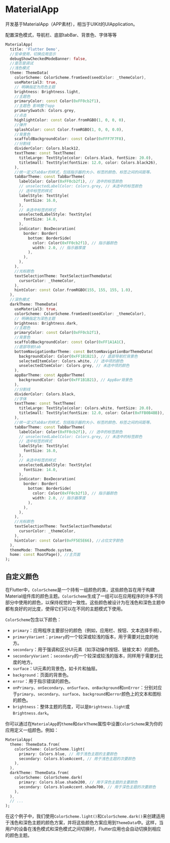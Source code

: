 # MaterialApp

开发基于MaterialApp（APP素材），相当于UIKit的UIApplication。

配置深色模式，导航栏、底部tabBar、背景色、字体等等

```dart
MaterialApp(
  title: 'Flutter Demo',
  //安卓使用，切换应用显示
  debugShowCheckedModeBanner: false,
  //是否是调试
  //浅色模式
  theme: ThemeData(
    colorScheme: ColorScheme.fromSeed(seedColor: _themeColor),
    useMaterial3: true,
    // 明确指定为亮色主题
    brightness: Brightness.light,
    //主题色
    primaryColor: const Color(0xFF0cb2f1),
    //主题色 影响整个app
    primarySwatch: Colors.grey,
    //点击
    highlightColor: const Color.fromRGBO(1, 0, 0, 0),
    //弹开
    splashColor: const Color.fromRGBO(1, 0, 0, 0.0),
    //背景色
    scaffoldBackgroundColor: const Color(0xFFF7F7F8),
    //分割线
    dividerColor: Colors.black12,
    textTheme: const TextTheme(
      titleLarge: TextStyle(color: Colors.black, fontSize: 20.0),
      titleSmall: TextStyle(fontSize: 12.0, color: Colors.black26),
    ),
    //统一定义TabBar的样式，包括指示器的大小、标签的颜色、标签之间的间距等。
    tabBarTheme: const TabBarTheme(
      labelColor: Color(0xFF0cb2f1), // 选中的标签颜色
      // unselectedLabelColor: Colors.grey, // 未选中的标签颜色
      // 选中标签的样式
      labelStyle: TextStyle(
        fontSize: 16.0,
      ),
      // 未选中标签的样式
      unselectedLabelStyle: TextStyle(
        fontSize: 14.0,
      ),
      indicator: BoxDecoration(
        border: Border(
          bottom: BorderSide(
            color: Color(0xFF0cb2f1), // 指示器颜色
            width: 2.0, // 指示器厚度
          ),
        ),
      ),
    ),
    //光标颜色
    textSelectionTheme: TextSelectionThemeData(
      cursorColor: _themeColor,
    ),
    hintColor: const Color.fromRGBO(155, 155, 155, 1.0),
  ),
  //深色模式
  darkTheme: ThemeData(
    useMaterial3: true,
    colorScheme: ColorScheme.fromSeed(seedColor: _themeColor),
    // 明确指定为深色主题
    brightness: Brightness.dark,
    //主题色
    primaryColor: const Color(0xFF0cb2f1),
    //背景色
    scaffoldBackgroundColor: const Color(0xFF1A1A1C),
    //底部导航tab
    bottomNavigationBarTheme: const BottomNavigationBarThemeData(
      backgroundColor: Color(0xFF1B1B21), // 底部导航栏背景色
      selectedItemColor: Colors.white, // 选中项的颜色
      unselectedItemColor: Colors.grey, // 未选中项的颜色
    ),
    appBarTheme: const AppBarTheme(
      backgroundColor: Color(0xFF1B1B21), // AppBar背景色
    ),
    //分割线
    dividerColor: Colors.black,
    //字体
    textTheme: const TextTheme(
      titleLarge: TextStyle(color: Colors.white, fontSize: 20.0),
      titleSmall: TextStyle(fontSize: 12.0, color: Color(0xFFB0B4BB)),
    ),
    //统一定义TabBar的样式，包括指示器的大小、标签的颜色、标签之间的间距等。
    tabBarTheme: const TabBarTheme(
      labelColor: Color(0xFF0cb2f1), // 选中的标签颜色
      // unselectedLabelColor: Colors.grey, // 未选中的标签颜色
      // 选中标签的样式
      labelStyle: TextStyle(
        fontSize: 16.0,
      ),
      // 未选中标签的样式
      unselectedLabelStyle: TextStyle(
        fontSize: 14.0,
      ),
      indicator: BoxDecoration(
        border: Border(
          bottom: BorderSide(
            color: Color(0xFF0cb2f1), // 指示器颜色
            width: 2.0, // 指示器厚度
          ),
        ),
      ),
    ),
    //光标颜色
    textSelectionTheme: TextSelectionThemeData(
      cursorColor: _themeColor,
    ),
    hintColor: const Color(0xFF5E5E66), //占位文字颜色
  ),
  themeMode: ThemeMode.system,
  home: const RootPage(), //主页面
);
```

## 自定义颜色

在Flutter中，`ColorScheme`是一个持有一组颜色的类，这些颜色旨在用于构建Material组件库的颜色主题。`ColorScheme`生成了一组可以在应用程序的许多不同部分中使用的颜色，以保持视觉的一致性。这些颜色被设计为在浅色和深色主题中都有良好的对比度，使得它们可以在不同的主题模式下使用。

`ColorScheme`包含以下颜色：

- `primary`：应用程序主要部分的颜色（例如，应用栏、按钮、文本选择手柄）。
- `primaryVariant`：`primary`的一个较深或较浅的版本，用于需要对比度的地方。
- `secondary`：用于强调和区分UI元素（如浮动操作按钮、链接文本）的颜色。
- `secondaryVariant`：`secondary`的一个较深或较浅的版本，同样用于需要对比度的地方。
- `surface`：UI元素的背景色，如卡片和抽屉。
- `background`：页面的背景色。
- `error`：用于指示错误的颜色。
- `onPrimary`、`onSecondary`、`onSurface`、`onBackground`和`onError`：分别对应于`primary`、`secondary`、`surface`、`background`和`error`颜色上的文本和图标的颜色。
- `brightness`：整体主题的亮度，可以是`Brightness.light`或`Brightness.dark`。

你可以通过在`MaterialApp`的`theme`和`darkTheme`属性中设置`ColorScheme`来为你的应用定义一组颜色。例如：

```dart
MaterialApp(
  theme: ThemeData.from(
    colorScheme: ColorScheme.light(
      primary: Colors.blue, // 用于浅色主题的主要颜色
      secondary: Colors.blueAccent, // 用于浅色主题的次要颜色
    ),
  ),
  darkTheme: ThemeData.from(
    colorScheme: ColorScheme.dark(
      primary: Colors.blue.shade200, // 用于深色主题的主要颜色
      secondary: Colors.blueAccent.shade700, // 用于深色主题的次要颜色
    ),
  ),
  // ...
);
```

在这个例子中，我们使用`ColorScheme.light()`和`ColorScheme.dark()`来创建适用于浅色和深色主题的颜色方案，并将这些颜色方案应用到`ThemeData`中。这样，当用户的设备在浅色模式和深色模式之间切换时，Flutter应用也会自动切换到相应的颜色主题。

